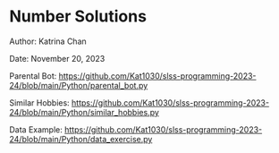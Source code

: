 # Number Solutions

Author: Katrina Chan

Date: November 20, 2023

Parental Bot: https://github.com/Kat1030/slss-programming-2023-24/blob/main/Python/parental_bot.py

Similar Hobbies: https://github.com/Kat1030/slss-programming-2023-24/blob/main/Python/similar_hobbies.py

Data Example: https://github.com/Kat1030/slss-programming-2023-24/blob/main/Python/data_exercise.py